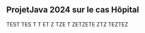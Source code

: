 ## ProjetJava 2024 sur le cas Hôpital
<!---
CharlesHau/CharlesHau is a ✨ special ✨ repository because its `README.md` (this file) appears on your GitHub profile.
You can click the Preview link to take a look at your changes.
--->
TEST
TES
T
T
ET
Z
TZE
T
ZETZETE
ZTZ
TEZTEZ
